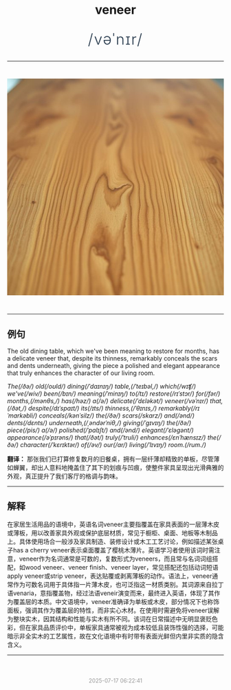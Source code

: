 <div align="center">

# veneer

<div style="margin: 30px 0;">
<h1 style="font-size: 2.5em; font-weight: 300; letter-spacing: 2px; margin: 0; color: #2c3e50;">
/vəˈnɪr/
</h1>
</div>

</div>

---

<div align="center" style="margin: 40px 0;">

![veneer](images/veneer.png)

</div>

---

## 例句

The old dining table, which we've been meaning to restore for months, has a delicate veneer that, despite its thinness, remarkably conceals the scars and dents underneath, giving the piece a polished and elegant appearance that truly enhances the character of our living room.

*The(/ðə/) old(/oʊld/) dining(/ˈdaɪnɪŋ/) table,(/ˈteɪbəl,/) which(/wɪʧ/) we've(/wiv/) been(/bɪn/) meaning(/ˈminɪŋ/) to(/tɪ/) restore(/rɪˈstɔr/) for(/fər/) months,(/mənθs,/) has(/həz/) a(/ə/) delicate(/ˈdɛləkət/) veneer(/vəˈnɪr/) that,(/ðət,/) despite(/dɪˈspaɪt/) its(/ɪts/) thinness,(/ˈθɪnɪs,/) remarkably(/rɪˈmɑrkəbli/) conceals(/kənˈsilz/) the(/ðə/) scars(/skɑrz/) and(/ənd/) dents(/dɛnts/) underneath,(/ˌəndərˈniθ,/) giving(/ˈgɪvɪŋ/) the(/ðə/) piece(/pis/) a(/ə/) polished(/ˈpɑlɪʃt/) and(/ənd/) elegant(/ˈɛləgənt/) appearance(/əˈpɪrəns/) that(/ðət/) truly(/ˈtruli/) enhances(/ɛnˈhænsɪz/) the(/ðə/) character(/ˈkɛrɪktər/) of(/əv/) our(/ɑr/) living(/ˈlɪvɪŋ/) room.(/rum./)*

**翻译：** 那张我们已打算修复数月的旧餐桌，拥有一层纤薄却精致的单板，尽管薄如蝉翼，却出人意料地掩盖住了其下的划痕与凹痕，使整件家具呈现出光滑典雅的外观，真正提升了我们客厅的格调与韵味。

---

## 解释

在家居生活用品的语境中，英语名词veneer主要指覆盖在家具表面的一层薄木皮或薄板，用以改善家具外观或保护底层材质，常见于橱柜、桌面、地板等木制品上。具体使用场合一般涉及家具制造、装修设计或木工工艺讨论，例如描述某张桌子has a cherry veneer表示桌面覆盖了樱桃木薄片。英语学习者使用该词时需注意，veneer作为名词通常是可数的，复数形式为veneers，而且常与名词词组搭配，如wood veneer、veneer finish、veneer layer，常见搭配还包括动词短语apply veneer或strip veneer，表达贴覆或剥离薄板的动作。语法上，veneer通常作为可数名词用于具体指一片薄木皮，也可泛指这一材质类别。其词源来自拉丁语venaria，意指覆盖物，经过法语veneir演变而来，最终进入英语，体现了其作为覆盖层的本质。中文语境中，veneer准确译为单板或木皮，部分情况下也称饰面板，强调其作为覆盖层的特性，而非实心木材。在使用时需避免将veneer误解为整块实木，因其结构和性能与实木有所不同。该词在日常描述中无明显褒贬色彩，但在家具品质评价中，单板家具通常被视为成本较低且装饰性强的选择，可能暗示非全实木的工艺属性，故在文化语境中有时带有表面光鲜但内里非实质的隐含含义。


---

<div align="center" style="margin-top: 50px;">
<small style="color: #999; font-size: 0.9em;">2025-07-17 06:22:41</small>
</div>
